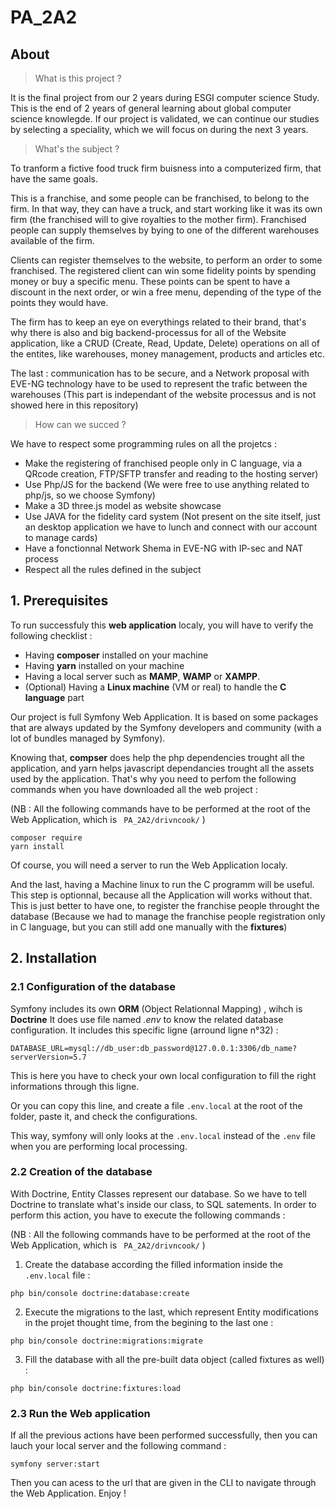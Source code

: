 # PA_2A2



## About



> What is this project ?

It is the final project from our 2 years during ESGI computer science Study.
This is the end of 2 years of general learning about global computer science knowlegde.
If our project is validated, we can continue our studies by selecting a speciality, which we will focus on during the next 3 years.

> What's the subject ?

To tranform a fictive food truck firm buisness into a computerized firm, that have the same goals.

This is a franchise, and some people can be franchised, to belong to the firm.
In that way, they can have a truck, and start working like it was its own firm (the franchised will to give royalties to the mother firm).
Franchised people can supply themselves by bying to one of the different warehouses available of the firm.

Clients can register themselves to the website, to perform an order to some franchised.
The registered client can win some fidelity points by spending money or buy a specific menu.
These points can be spent to have a discount in the next order, or win a free menu, depending of the type of the points they would have.

The firm has to keep an eye on everythings related to their brand, that's why there is also and big backend-processus for all of the Website application, like a CRUD (Create, Read, Update, Delete) operations on all of the entites, like warehouses, money management, products and articles etc.

The last :  communication has to be secure, and a Network proposal with EVE-NG technology have to be used to represent the trafic between the warehouses
(This part is independant of the website processus and is not showed here in this repository)

> How can we succed ?

We have to respect some programming rules on all the projetcs :
* Make the registering of franchised people only in C language, via a QRcode creation, FTP/SFTP transfer and reading to the hosting server)
* Use Php/JS for the backend (We were free to use anything related to php/js, so we choose Symfony)
* Make a 3D three.js model as website showcase
* Use JAVA for the fidelity card system (Not present on the site itself, just an desktop application we have to lunch and connect with our account to manage cards)
* Have a fonctionnal Network Shema in EVE-NG with IP-sec and NAT process
* Respect all the rules defined in the subject

## 1. Prerequisites   



To run successfuly this __web application__ localy, you will have to verify the following checklist :

* Having **composer** installed on your machine
* Having **yarn** installed on your machine
* Having a local server such as **MAMP**, **WAMP** or **XAMPP**.
* (Optional) Having a **Linux machine** (VM or real) to handle the **C language** part

Our project is full Symfony Web Application. It is based on some packages that are always updated by the Symfony developers and community (with a lot of bundles managed by Symfony).

Knowing that, **compser** does help the php dependencies trought all the application, and yarn helps javascript dependancies trought all the assets used by the application.
That's why you need to perfom the following commands when you have downloaded all the web project :

(NB : All the following commands have to be performed at the root of the Web Application, which is ` PA_2A2/drivncook/` )

```
composer require
yarn install
```

Of course, you will need a server to run the Web Application localy.

And the last, having a Machine linux to run the C programm will be useful. This step is optionnal, because all the Application will works without that.
This is just better to have one, to register the franchise people throught the database
(Because we had to manage the franchise people registration only in C language, but you can still add one manually with the __fixtures__)



## 2. Installation

### 2.1 Configuration of the database

Symfony includes its own **ORM** (Object Relationnal Mapping) , wihch is **Doctrine**
It does use file named *.env* to know the related database configuration.
It includes this specific ligne (arround ligne n°32) :

```
DATABASE_URL=mysql://db_user:db_password@127.0.0.1:3306/db_name?serverVersion=5.7
```

This is here you have to check your own local configuration to fill the right informations through this ligne.

Or you can copy this line, and create a file  `.env.local` at the root of the folder, paste it, and check the configurations.

This way, symfony will only looks at the `.env.local` instead of the `.env` file when you are performing local processing.

### 2.2 Creation of the database

With Doctrine, Entity Classes represent our database. So we have to tell Doctrine to translate what's inside our class, to SQL satements. In order to perform this action, you have to execute the following commands :

(NB : All the following commands have to be performed at the root of the Web Application, which is ` PA_2A2/drivncook/` )

1. Create the database according the filled information inside the `.env.local` file :
```
php bin/console doctrine:database:create
```

2. Execute the migrations to the last, which represent Entity modifications in the projet thought time, from the begining to the last one :
````
php bin/console doctrine:migrations:migrate
````

3. Fill the database with all the pre-built data object (called fixtures as well) :
```
php bin/console doctrine:fixtures:load
```

### 2.3 Run the Web application

If all the previous actions have been performed successfully, then you can lauch your local server and the following command :

```
symfony server:start
```

Then you can acess to the url that are given in the CLI to navigate through the Web Application. Enjoy ! 
